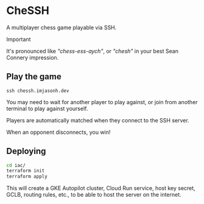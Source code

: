 # CheSSH

A multiplayer chess game playable via SSH.

> [!IMPORTANT]
> It's pronounced like _"chess-ess-aych"_, or _"chesh"_ in your best Sean Connery impression.

## Play the game

```
ssh chessh.imjasonh.dev
```

You may need to wait for another player to play against, or join from another terminal to play against yourself.

Players are automatically matched when they connect to the SSH server.

When an opponent disconnects, you win!

## Deploying

```bash
cd iac/
terraform init
terraform apply
```

This will create a GKE Autopilot cluster, Cloud Run service, host key secret, GCLB, routing rules, etc., to be able to host the server on the internet.
